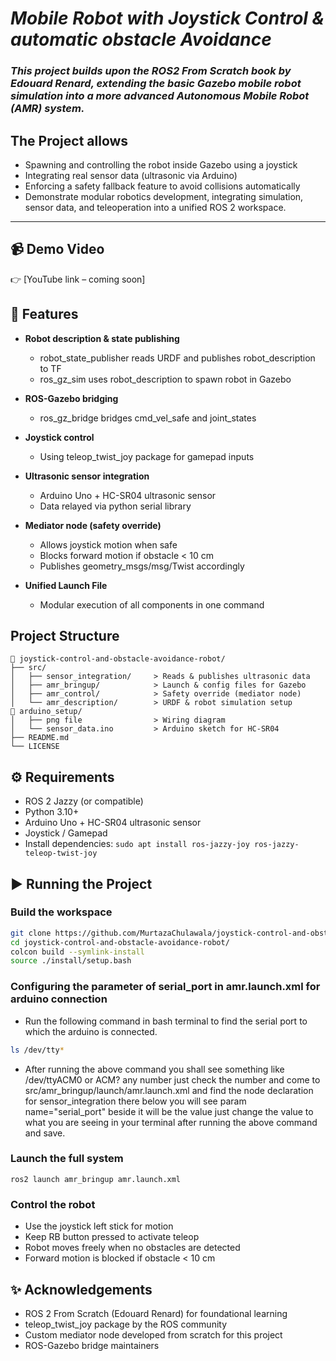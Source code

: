# *Mobile Robot with Joystick Control & automatic obstacle Avoidance*

### *This project builds upon the ROS2 From Scratch book by Edouard Renard, extending the basic Gazebo mobile robot simulation into a more advanced Autonomous Mobile Robot (AMR) system.*

## The Project allows
- Spawning and controlling the robot inside Gazebo using a joystick
- Integrating real sensor data (ultrasonic via Arduino)
- Enforcing a safety fallback feature to avoid collisions automatically
- Demonstrate modular robotics development, integrating simulation, sensor data, and teleoperation into a unified ROS 2 workspace.
---
## 📹 Demo Video
👉 [YouTube link – coming soon]

## 🚀 Features
- **Robot description & state publishing**
    - robot_state_publisher reads URDF and publishes robot_description to TF
    - ros_gz_sim uses robot_description to spawn robot in Gazebo

- **ROS-Gazebo bridging**
    - ros_gz_bridge bridges cmd_vel_safe and joint_states

- **Joystick control**
    - Using teleop_twist_joy package for gamepad inputs

- **Ultrasonic sensor integration**
    - Arduino Uno + HC-SR04 ultrasonic sensor
    - Data relayed via python serial library

- **Mediator node (safety override)**
    - Allows joystick motion when safe
    - Blocks forward motion if obstacle < 10 cm
    - Publishes geometry_msgs/msg/Twist accordingly

- **Unified Launch File**
    - Modular execution of all components in one command


## Project Structure
```text
📂 joystick-control-and-obstacle-avoidance-robot/
├── src/
│   ├── sensor_integration/     > Reads & publishes ultrasonic data
│   ├── amr_bringup/            > Launch & config files for Gazebo
│   ├── amr_control/            > Safety override (mediator node)
│   └── amr_description/        > URDF & robot simulation setup
📂 arduino_setup/
│   ├── png file                > Wiring diagram
│   └── sensor_data.ino         > Arduino sketch for HC-SR04
├── README.md
└── LICENSE
```

## ⚙️ Requirements
* ROS 2 Jazzy (or compatible)
* Python 3.10+
* Arduino Uno + HC-SR04 ultrasonic sensor
* Joystick / Gamepad
* Install dependencies:
`sudo apt install ros-jazzy-joy ros-jazzy-teleop-twist-joy`

## ▶️ Running the Project
### **Build the workspace**
```bash
git clone https://github.com/MurtazaChulawala/joystick-control-and-obstacle-avoidance-robot.git
cd joystick-control-and-obstacle-avoidance-robot/
colcon build --symlink-install
source ./install/setup.bash
```

### **Configuring the parameter of serial_port in amr.launch.xml for arduino connection**
- Run the following command in bash terminal to find the serial port to which the arduino is connected.
```bash
ls /dev/tty*
```
- After running the above command you shall see something like /dev/ttyACM0 or ACM? any number just check the number and come to src/amr_bringup/launch/amr.launch.xml and find the node declaration for sensor_integration there below you will see param name="serial_port" beside it will be the value just change the value to what you are seeing in your terminal after running the above command and save.
  
### **Launch the full system**
`ros2 launch amr_bringup amr.launch.xml`

### **Control the robot**
- Use the joystick left stick for motion
- Keep RB button pressed to activate teleop
- Robot moves freely when no obstacles are detected
- Forward motion is blocked if obstacle < 10 cm

## ✨ Acknowledgements
* ROS 2 From Scratch (Edouard Renard) for foundational learning
* teleop_twist_joy package by the ROS community
* Custom mediator node developed from scratch for this project
* ROS-Gazebo bridge maintainers
